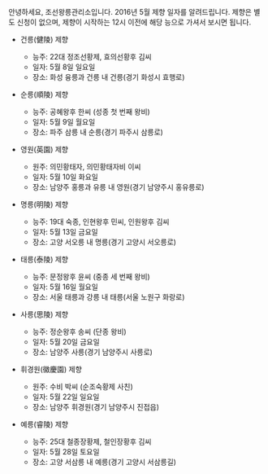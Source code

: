 안녕하세요, 조선왕릉관리소입니다. 2016년 5월 제향 일자를 알려드립니다. 제향은 별도 신청이 없으며, 제향이 시작하는 12시 이전에 해당 능으로 가셔서 보시면 됩니다.

- 건릉(健陵) 제향
  - 능주: 22대 정조선황제, 효의선황후 김씨
  - 일자: 5월 8일 일요일
  - 장소: 화성 융릉과 건릉 내 건릉(경기 화성시 효행로)

- 순릉(順陵) 제향
  - 능주: 공혜왕후 한씨 (성종 첫 번째 왕비)
  - 일자: 5월 9일 월요일
  - 장소: 파주 삼릉 내 순릉(경기 파주시 삼릉로)

- 영원(英園) 제향
  - 원주: 의민황태자, 의민황태자비 이씨
  - 일자: 5월 10일 화요일
  - 장소: 남양주 홍릉과 유릉 내 영원(경기 남양주시 홍유릉로)

- 명릉(明陵) 제향
  - 능주: 19대 숙종, 인현왕후 민씨, 인원왕후 김씨
  - 일자: 5월 13일 금요일
  - 장소: 고양 서오릉 내 명릉(경기 고양시 서오릉로)

- 태릉(泰陵) 제향
  - 능주: 문정왕후 윤씨 (중종 세 번째 왕비)
  - 일자: 5월 16일 월요일
  - 장소: 서울 태릉과 강릉 내 태릉(서울 노원구 화랑로)

- 사릉(思陵) 제향
  - 능주: 정순왕후 송씨 (단종 왕비)
  - 일자: 5월 20일 금요일
  - 장소: 남양주 사릉(경기 남양주시 사릉로)

- 휘경원(徽慶園) 제향
  - 원주: 수비 박씨 (순조숙황제 사친)
  - 일자: 5월 22일 일요일
  - 장소: 남양주 휘경원(경기 남양주시 진접읍)

- 예릉(睿陵) 제향
  - 능주: 25대 철종장황제, 철인장황후 김씨
  - 일자: 5월 28일 토요일
  - 장소: 고양 서삼릉 내 예릉(경기 고양시 서삼릉길)